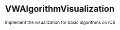 VWAlgorithmVisualization
========================
Implement the visualization for basic algorithms on iOS

